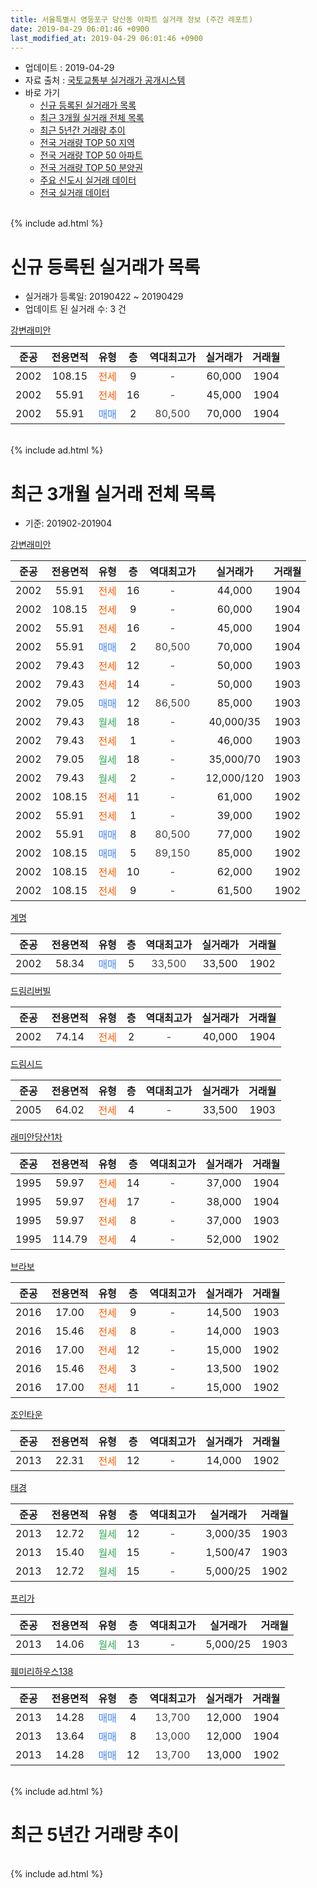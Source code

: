 ```yaml
---
title: 서울특별시 영등포구 당산동 아파트 실거래 정보 (주간 레포트)
date: 2019-04-29 06:01:46 +0900
last_modified_at: 2019-04-29 06:01:46 +0900
---
```


* 업데이트 : 2019-04-29
* 자료 출처 : [국토교통부 실거래가 공개시스템](http://rt.molit.go.kr)
* 바로 가기
    * [신규 등록된 실거래가 목록](#신규-등록된-실거래가-목록)
    * [최근 3개월 실거래 전체 목록](#최근-3개월-실거래-전체-목록)
    * [최근 5년간 거래량 추이](#최근-5년간-거래량-추이)
    * [전국 거래량 TOP 50 지역](https://inasie.github.io/apt-trade-info/최근-3개월-전국에서-가장-거래가-많이-발생한-지역)
    * [전국 거래량 TOP 50 아파트](https://inasie.github.io/apt-trade-info/최근-3개월-전국에서-가장-거래가-많이-발생한-아파트)
    * [전국 거래량 TOP 50 분양권](https://inasie.github.io/apt-trade-info/최근-3개월-전국에서-가장-거래가-많이-발생한-분양권)
    * [주요 신도시 실거래 데이터](https://inasie.github.io/apt-trade-info/주요-신도시)
    * [전국 실거래 데이터](https://inasie.github.io/apt-trade-info/전국)
<br>
{% include ad.html %}
<br>

# 신규 등록된 실거래가 목록
* 실거래가 등록일: 20190422 ~ 20190429
* 업데이트 된 실거래 수: 3 건


[강변래미안](https://search.naver.com/search.naver?query=%EC%84%9C%EC%9A%B8%ED%8A%B9%EB%B3%84%EC%8B%9C+%EC%98%81%EB%93%B1%ED%8F%AC%EA%B5%AC+%EB%8B%B9%EC%82%B0%EB%8F%99+%EA%B0%95%EB%B3%80%EB%9E%98%EB%AF%B8%EC%95%88)

|준공|전용면적|유형|층|역대최고가|실거래가|거래월|
|:---:|:---:|:---:|:---:|:---:|:---:|:---:|
|2002|108.15|<span style="color:#ff5a00">전세</span>|9|<span style="color:#444444">-</span>|60,000|1904|
|2002|55.91|<span style="color:#ff5a00">전세</span>|16|<span style="color:#444444">-</span>|45,000|1904|
|2002|55.91|<span style="color:#4285f3">매매</span>|2|<span style="color:#444444">80,500</span>|70,000|1904|


<br>
{% include ad.html %}
<br>

# 최근 3개월 실거래 전체 목록
* 기준: 201902-201904


[강변래미안](https://search.naver.com/search.naver?query=%EC%84%9C%EC%9A%B8%ED%8A%B9%EB%B3%84%EC%8B%9C+%EC%98%81%EB%93%B1%ED%8F%AC%EA%B5%AC+%EB%8B%B9%EC%82%B0%EB%8F%99+%EA%B0%95%EB%B3%80%EB%9E%98%EB%AF%B8%EC%95%88)

|준공|전용면적|유형|층|역대최고가|실거래가|거래월|
|:---:|:---:|:---:|:---:|:---:|:---:|:---:|
|2002|55.91|<span style="color:#ff5a00">전세</span>|16|<span style="color:#444444">-</span>|44,000|1904|
|2002|108.15|<span style="color:#ff5a00">전세</span>|9|<span style="color:#444444">-</span>|60,000|1904|
|2002|55.91|<span style="color:#ff5a00">전세</span>|16|<span style="color:#444444">-</span>|45,000|1904|
|2002|55.91|<span style="color:#4285f3">매매</span>|2|<span style="color:#444444">80,500</span>|70,000|1904|
|2002|79.43|<span style="color:#ff5a00">전세</span>|12|<span style="color:#444444">-</span>|50,000|1903|
|2002|79.43|<span style="color:#ff5a00">전세</span>|14|<span style="color:#444444">-</span>|50,000|1903|
|2002|79.05|<span style="color:#4285f3">매매</span>|12|<span style="color:#444444">86,500</span>|85,000|1903|
|2002|79.43|<span style="color:#34a853">월세</span>|18|<span style="color:#444444">-</span>|40,000/35|1903|
|2002|79.43|<span style="color:#ff5a00">전세</span>|1|<span style="color:#444444">-</span>|46,000|1903|
|2002|79.05|<span style="color:#34a853">월세</span>|18|<span style="color:#444444">-</span>|35,000/70|1903|
|2002|79.43|<span style="color:#34a853">월세</span>|2|<span style="color:#444444">-</span>|12,000/120|1903|
|2002|108.15|<span style="color:#ff5a00">전세</span>|11|<span style="color:#444444">-</span>|61,000|1902|
|2002|55.91|<span style="color:#ff5a00">전세</span>|1|<span style="color:#444444">-</span>|39,000|1902|
|2002|55.91|<span style="color:#4285f3">매매</span>|8|<span style="color:#444444">80,500</span>|77,000|1902|
|2002|108.15|<span style="color:#4285f3">매매</span>|5|<span style="color:#444444">89,150</span>|85,000|1902|
|2002|108.15|<span style="color:#ff5a00">전세</span>|10|<span style="color:#444444">-</span>|62,000|1902|
|2002|108.15|<span style="color:#ff5a00">전세</span>|9|<span style="color:#444444">-</span>|61,500|1902|

[계명](https://search.naver.com/search.naver?query=%EC%84%9C%EC%9A%B8%ED%8A%B9%EB%B3%84%EC%8B%9C+%EC%98%81%EB%93%B1%ED%8F%AC%EA%B5%AC+%EB%8B%B9%EC%82%B0%EB%8F%99+%EA%B3%84%EB%AA%85)

|준공|전용면적|유형|층|역대최고가|실거래가|거래월|
|:---:|:---:|:---:|:---:|:---:|:---:|:---:|
|2002|58.34|<span style="color:#4285f3">매매</span>|5|<span style="color:#444444">33,500</span>|33,500|1902|

[드림리버빌](https://search.naver.com/search.naver?query=%EC%84%9C%EC%9A%B8%ED%8A%B9%EB%B3%84%EC%8B%9C+%EC%98%81%EB%93%B1%ED%8F%AC%EA%B5%AC+%EB%8B%B9%EC%82%B0%EB%8F%99+%EB%93%9C%EB%A6%BC%EB%A6%AC%EB%B2%84%EB%B9%8C)

|준공|전용면적|유형|층|역대최고가|실거래가|거래월|
|:---:|:---:|:---:|:---:|:---:|:---:|:---:|
|2002|74.14|<span style="color:#ff5a00">전세</span>|2|<span style="color:#444444">-</span>|40,000|1904|

[드림시드](https://search.naver.com/search.naver?query=%EC%84%9C%EC%9A%B8%ED%8A%B9%EB%B3%84%EC%8B%9C+%EC%98%81%EB%93%B1%ED%8F%AC%EA%B5%AC+%EB%8B%B9%EC%82%B0%EB%8F%99+%EB%93%9C%EB%A6%BC%EC%8B%9C%EB%93%9C)

|준공|전용면적|유형|층|역대최고가|실거래가|거래월|
|:---:|:---:|:---:|:---:|:---:|:---:|:---:|
|2005|64.02|<span style="color:#ff5a00">전세</span>|4|<span style="color:#444444">-</span>|33,500|1903|

[래미안당산1차](https://search.naver.com/search.naver?query=%EC%84%9C%EC%9A%B8%ED%8A%B9%EB%B3%84%EC%8B%9C+%EC%98%81%EB%93%B1%ED%8F%AC%EA%B5%AC+%EB%8B%B9%EC%82%B0%EB%8F%99+%EB%9E%98%EB%AF%B8%EC%95%88%EB%8B%B9%EC%82%B01%EC%B0%A8)

|준공|전용면적|유형|층|역대최고가|실거래가|거래월|
|:---:|:---:|:---:|:---:|:---:|:---:|:---:|
|1995|59.97|<span style="color:#ff5a00">전세</span>|14|<span style="color:#444444">-</span>|37,000|1904|
|1995|59.97|<span style="color:#ff5a00">전세</span>|17|<span style="color:#444444">-</span>|38,000|1904|
|1995|59.97|<span style="color:#ff5a00">전세</span>|8|<span style="color:#444444">-</span>|37,000|1903|
|1995|114.79|<span style="color:#ff5a00">전세</span>|4|<span style="color:#444444">-</span>|52,000|1902|

[브라보](https://search.naver.com/search.naver?query=%EC%84%9C%EC%9A%B8%ED%8A%B9%EB%B3%84%EC%8B%9C+%EC%98%81%EB%93%B1%ED%8F%AC%EA%B5%AC+%EB%8B%B9%EC%82%B0%EB%8F%99+%EB%B8%8C%EB%9D%BC%EB%B3%B4)

|준공|전용면적|유형|층|역대최고가|실거래가|거래월|
|:---:|:---:|:---:|:---:|:---:|:---:|:---:|
|2016|17.00|<span style="color:#ff5a00">전세</span>|9|<span style="color:#444444">-</span>|14,500|1903|
|2016|15.46|<span style="color:#ff5a00">전세</span>|8|<span style="color:#444444">-</span>|14,000|1903|
|2016|17.00|<span style="color:#ff5a00">전세</span>|12|<span style="color:#444444">-</span>|15,000|1902|
|2016|15.46|<span style="color:#ff5a00">전세</span>|3|<span style="color:#444444">-</span>|13,500|1902|
|2016|17.00|<span style="color:#ff5a00">전세</span>|11|<span style="color:#444444">-</span>|15,000|1902|

[조인타운](https://search.naver.com/search.naver?query=%EC%84%9C%EC%9A%B8%ED%8A%B9%EB%B3%84%EC%8B%9C+%EC%98%81%EB%93%B1%ED%8F%AC%EA%B5%AC+%EB%8B%B9%EC%82%B0%EB%8F%99+%EC%A1%B0%EC%9D%B8%ED%83%80%EC%9A%B4)

|준공|전용면적|유형|층|역대최고가|실거래가|거래월|
|:---:|:---:|:---:|:---:|:---:|:---:|:---:|
|2013|22.31|<span style="color:#ff5a00">전세</span>|12|<span style="color:#444444">-</span>|14,000|1902|

[태경](https://search.naver.com/search.naver?query=%EC%84%9C%EC%9A%B8%ED%8A%B9%EB%B3%84%EC%8B%9C+%EC%98%81%EB%93%B1%ED%8F%AC%EA%B5%AC+%EB%8B%B9%EC%82%B0%EB%8F%99+%ED%83%9C%EA%B2%BD)

|준공|전용면적|유형|층|역대최고가|실거래가|거래월|
|:---:|:---:|:---:|:---:|:---:|:---:|:---:|
|2013|12.72|<span style="color:#34a853">월세</span>|12|<span style="color:#444444">-</span>|3,000/35|1903|
|2013|15.40|<span style="color:#34a853">월세</span>|15|<span style="color:#444444">-</span>|1,500/47|1903|
|2013|12.72|<span style="color:#34a853">월세</span>|15|<span style="color:#444444">-</span>|5,000/25|1902|

[프리가](https://search.naver.com/search.naver?query=%EC%84%9C%EC%9A%B8%ED%8A%B9%EB%B3%84%EC%8B%9C+%EC%98%81%EB%93%B1%ED%8F%AC%EA%B5%AC+%EB%8B%B9%EC%82%B0%EB%8F%99+%ED%94%84%EB%A6%AC%EA%B0%80)

|준공|전용면적|유형|층|역대최고가|실거래가|거래월|
|:---:|:---:|:---:|:---:|:---:|:---:|:---:|
|2013|14.06|<span style="color:#34a853">월세</span>|13|<span style="color:#444444">-</span>|5,000/25|1903|

[훼미리하우스138](https://search.naver.com/search.naver?query=%EC%84%9C%EC%9A%B8%ED%8A%B9%EB%B3%84%EC%8B%9C+%EC%98%81%EB%93%B1%ED%8F%AC%EA%B5%AC+%EB%8B%B9%EC%82%B0%EB%8F%99+%ED%9B%BC%EB%AF%B8%EB%A6%AC%ED%95%98%EC%9A%B0%EC%8A%A4138)

|준공|전용면적|유형|층|역대최고가|실거래가|거래월|
|:---:|:---:|:---:|:---:|:---:|:---:|:---:|
|2013|14.28|<span style="color:#4285f3">매매</span>|4|<span style="color:#444444">13,700</span>|12,000|1904|
|2013|13.64|<span style="color:#4285f3">매매</span>|8|<span style="color:#444444">13,000</span>|12,000|1904|
|2013|14.28|<span style="color:#4285f3">매매</span>|12|<span style="color:#444444">13,700</span>|13,000|1902|


<br>
{% include ad.html %}
<br>

# 최근 5년간 거래량 추이


<div style="width:100%;">
    <canvas id="deal_progress" height="200"></canvas>
</div>

<script>
new Chart(document.getElementById("deal_progress"), {
    type: 'line',
    data: {
        labels: ['201404','201405','201406','201407','201408','201409','201410','201411','201412','201501','201502','201503','201504','201505','201506','201507','201508','201509','201510','201511','201512','201601','201602','201603','201604','201605','201606','201607','201608','201609','201610','201611','201612','201701','201702','201703','201704','201705','201706','201707','201708','201709','201710','201711','201712','201801','201802','201803','201804','201805','201806','201807','201808','201809','201810','201811','201812','201901','201902','201903','201904'],
        datasets: [{
            label: '매매',
            pointRadius: 1,
            data: [4, 6, 10, 9, 15, 11, 11, 8, 8, 13, 15, 33, 17, 17, 20, 14, 10, 10, 10, 13, 3, 5, 5, 8, 17, 8, 13, 9, 17, 13, 14, 6, 3, 3, 7, 16, 9, 21, 8, 14, 5, 15, 5, 13, 13, 19, 11, 15, 5, 5, 8, 11, 14, 7, 4, 5, 4, 2, 4, 1, 3],
            borderColor: "rgba(255, 201, 14, 1)",
            backgroundColor: "rgba(255, 201, 14, 0.5)",
            fill: false,
            lineTension: 0
        },{
            label: '전월세',
            pointRadius: 1,
            data: [29, 29, 22, 27, 29, 26, 27, 22, 26, 42, 33, 27, 29, 29, 20, 28, 22, 15, 17, 13, 16, 25, 13, 16, 10, 12, 14, 11, 21, 11, 14, 10, 11, 15, 27, 17, 12, 9, 10, 12, 9, 18, 12, 8, 4, 13, 6, 13, 5, 9, 12, 12, 10, 7, 9, 7, 13, 11, 10, 13, 6],
            borderColor: "rgba(0, 141, 185, 1)",
            backgroundColor: "rgba(0, 141, 185, 0.5)",
            fill: false,
            lineTension: 0
        }
        ]
    },
    options: {
        responsive: true,
        title: {
            display: false
        },
        tooltips: {
            mode: 'index',
            intersect: false
        },
        hover: {
            mode: 'nearest',
            intersect: true
        },
        scales: {
            xAxes: [{
                display: true,
                scaleLabel: {
                    display: true,
                    labelString: '년/월'
                }
            }],
            yAxes: [{
                display: true,
                ticks: {
                    suggestedMin: 0,
                },
                scaleLabel: {
                    display: true,
                    labelString: '실거래 수'
                }
            }]
        }
    }
});

</script>


<br>
{% include ad.html %}
<br>

